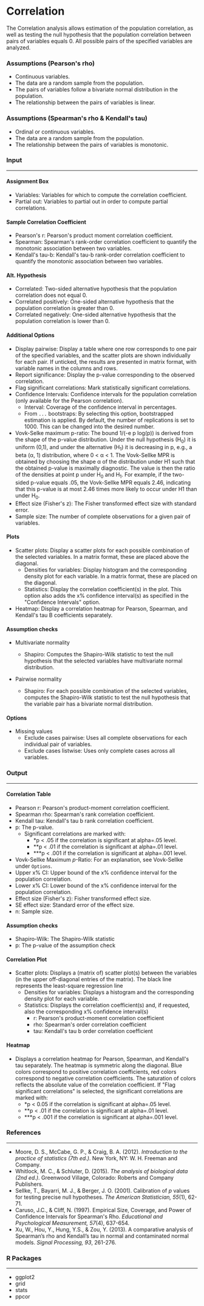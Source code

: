 Correlation
===

The Correlation analysis allows estimation of the population correlation, as well as testing the null hypothesis that the population correlation between pairs of variables equals 0. All possible pairs of the specified variables are analyzed.


### Assumptions (Pearson's rho)
- Continuous variables.
- The data are a random sample from the population.
- The pairs of variables follow a bivariate normal distribution in the population.
- The relationship between the pairs of variables is linear.


### Assumptions (Spearman's rho & Kendall's tau)
- Ordinal or continuous variables.
- The data are a random sample from the population.
- The relationship between the pairs of variables is monotonic.

### Input
---

#### Assignment Box
- Variables: Variables for which to compute the correlation coefficient.
- Partial out: Variables to partial out in order to compute partial correlations.

#### Sample Correlation Coefficient
- Pearson's r: Pearson's product moment correlation coefficient.
- Spearman: Spearman's rank-order correlation coefficient to quantify the monotonic association between two variables.
- Kendall's tau-b: Kendall's tau-b rank-order correlation coefficient to quantify the monotonic association between two variables.

#### Alt. Hypothesis
- Correlated: Two-sided alternative hypothesis that the population correlation does not equal 0.
- Correlated positively: One-sided alternative hypothesis that the population correlation is greater than 0.
- Correlated negatively: One-sided alternative hypothesis that the population correlation is lower than 0.

#### Additional Options
- Display pairwise: Display a table where one row corresponds to one pair of the specified variables, and the scatter plots are shown individually for each pair. If unticked, the results are presented in matrix format, with variable names in the columns and rows.
- Report significance: Display the p-value corresponding to the observed correlation.
- Flag significant correlations: Mark statistically significant correlations.
- Confidence Intervals: Confidence intervals for the population correlation (only available for the Pearson correlation).
  - Interval: Coverage of the confidence interval in percentages.
  - From `...` bootstraps: By selecting this option, bootstrapped estimation is applied. By default, the number of replications is set to 1000. This can be changed into the desired number. 
- Vovk-Selke maximum p-ratio: The bound 1/(-e p log(p)) is derived from the shape of the p-value distribution. Under the null hypothesis (H<sub>0</sub>) it is uniform (0,1), and under the alternative (H<sub>1</sub>) it is decreasing in p, e.g., a beta (α, 1) distribution, where 0 < α < 1. The Vovk-Sellke MPR is obtained by choosing the shape α of the distribution under H1 such that the obtained p-value is maximally diagnostic. The value is then the ratio of the densities at point p under H<sub>0</sub> and H<sub>1</sub>. For example, if the two-sided p-value equals .05, the Vovk-Sellke MPR equals 2.46, indicating that this p-value is at most 2.46 times more likely to occur under H1 than under H<sub>0</sub>.
- Effect size (Fisher's z): The Fisher transformed effect size with standard error. 
- Sample size: The number of complete observations for a given pair of variables.

#### Plots
- Scatter plots: Display a scatter plots for each possible combination of the selected variables. In a matrix format, these are placed above the diagonal.
  - Densities for variables: Display histogram and the corresponding density plot for each variable. In a matrix format, these are placed on the diagonal.
  - Statistics: Display the correlation coefficient(s) in the plot. This option also adds the x% confidence interval(s) as specified in the "Confidence Intervals" option.
- Heatmap: Display a correlation heatmap for Pearson, Spearman, and Kendall's tau B coefficients separately.

#### Assumption checks

- Multivariate normality
  - Shapiro: Computes the Shapiro-Wilk statistic to test the null hypothesis that the selected variables have multivariate normal distribution.

- Pairwise normality
  - Shapiro: For each possible combination of the selected variables, computes the Shapiro-Wilk statistic to test the null hypothesis that the variable pair has a bivariate normal distribution.

#### Options

- Missing values
  - Exclude cases pairwise: Uses all complete observations for each individual pair of variables.
  - Exclude cases listwise: Uses only complete cases across all variables.

### Output
---
#### Correlation Table
- Pearson r: Pearson's product-moment correlation coefficient.
- Spearman rho: Spearman's rank correlation coefficient.
- Kendall tau:  Kendall's tau b rank correlation coefficient.
- p: The p-value.
  - Significant correlations are marked with:
    - *p < .05 if the correlation is significant at alpha=.05 level.
    - **p < .01 if the correlation is significant at alpha=.01 level.
    - ***p < .001 if the correlation is significant at alpha=.001 level.
- Vovk-Sellke Maximum *p*-Ratio: For an explanation, see Vovk-Sellke under `Options`.
- Upper x% CI: Upper bound of the x% confidence interval for the population correlation.
- Lower x% CI: Lower bound of the x% confidence interval for the population correlation.
- Effect size (Fisher's z): Fisher transformed effect size.
- SE effect size: Standard error of the effect size.
- n: Sample size.

#### Assumption checks

- Shapiro-Wilk: The Shapiro-Wilk statistic
- p: The p-value of the assumption check

#### Correlation Plot
- Scatter plots: Displays a (matrix of) scatter plot(s) between the variables (in the upper off-diagonal entries of the matrix). The black line represents the least-square regression line
    - Densities for variables: Displays a histogram and the corresponding density plot for each variable.
    - Statistics: Displays the correlation coefficient(s) and, if requested, also the corresponding x% confidence interval(s)
      - r: Pearson's product-moment correlation coefficient
      - rho: Spearman's order correlation coefficient
      - tau: Kendall's tau b order correlation coefficient

#### Heatmap
- Displays a correlation heatmap for Pearson, Spearman, and Kendall's tau separately. The heatmap is symmetric along the diagonal. Blue colors correspond to positive correlation coefficients, red colors correspond to negative correlation coefficients. The saturation of colors reflects the absolute value of the correlation coefficient. If "Flag significant correlations" is selected, the significant correlations are marked with:
  - *p < 0.05 if the correlation is significant at alpha=.05 level.
  - **p < .01 if the correlation is significant at alpha=.01 level.
  - ***p < .001 if the correlation is significant at alpha=.001 level.

### References
-------
- Moore, D. S., McCabe, G. P., & Craig, B. A. (2012). *Introduction to the practice of statistics (7th ed.)*. New York, NY: W. H. Freeman and Company.
- Whitlock, M. C., & Schluter, D. (2015). *The analysis of biological data (2nd ed.)*. Greenwood Village, Colorado: Roberts and Company Publishers.
- Sellke, T., Bayarri, M. J., & Berger, J. O. (2001). Calibration of *p* values for testing precise null hypotheses. *The American Statistician, 55*(1), 62-71.
- Caruso, J.C., & Cliff, N. (1997). Empirical Size, Coverage, and Power of Confidence Intervals for Spearman's Rho. *Educational and Psychological Measurement, 57*(4), 637-654.
- Xu, W., Hou, Y., Hung, Y.S., & Zou, Y. (2013). A comparative analysis of Spearman’s rho and Kendall’s tau in normal and contaminated normal models. *Signal Processing, 93*, 261-276.

### R Packages
---
- ggplot2
- grid
- stats
- ppcor
